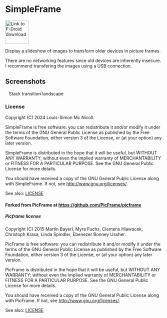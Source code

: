 # SimpleFrame

[<img src="https://fdroid.gitlab.io/artwork/badge/get-it-on.png" height="75" alt="Link to F-Droid download">](https://fdroid.gitlab.io/artwork/badge/get-it-on.png)

Display a slideshow of images to transform older devices in picture frames.

There are no networking features since old devices are inherently insecure. I recommend transfering the images using a USB connection.

## Screenshots

![<img src="en-US/images/phoneScreenshots/1.png" width="300" alt="Stack transition">](en-US/images/phoneScreenshots/1.png "Stack transition")
![<img src="en-US/images/phoneScreenshots/2.png" width="300" alt="Fade transition">](en-US/images/phoneScreenshots/1.png "Fade transition")
![<img src="en-US/images/phoneScreenshots/3.png" width="300" alt="Accordion transition">](en-US/images/phoneScreenshots/1.png "Accordion transition")
Stack transition landscape
![<img src="en-US/images/phoneScreenshots/4.png" height="300" alt="Stack transition landscape">](en-US/images/phoneScreenshots/1.png "Stack transition landscape")
![<img src="en-US/images/phoneScreenshots/5.png" width="300" alt="Settings">](en-US/images/phoneScreenshots/1.png "Settings")

### License

Copyright (C) 2024 Louis-Simon Mc Nicoll.

SimpleFrame is free software: you can redistribute it and/or modify
it under the terms of the GNU General Public License as published by
the Free Software Foundation, either version 3 of the License, or
(at your option) any later version.

SimpleFrame is distributed in the hope that it will be useful,
but WITHOUT ANY WARRANTY; without even the implied warranty of
MERCHANTABILITY or FITNESS FOR A PARTICULAR PURPOSE.  See the
GNU General Public License for more details.

You should have received a copy of the GNU General Public License
along with SimpleFrame.  If not, see <http://www.gnu.org/licenses/>.

See also: [LICENSE](LICENSE)

#### Forked from PicFrame at https://github.com/PicFrame/picframe

##### Picframe license

Copyright (C) 2015 Martin Bayerl, Myra Fuchs, Clemens Hlawacek, Christoph Krasa, Linda Spindler, Ebenezer Bonney Ussher.

PicFrame is free software: you can redistribute it and/or modify
it under the terms of the GNU General Public License as published by
the Free Software Foundation, either version 3 of the License, or
(at your option) any later version.

PicFrame is distributed in the hope that it will be useful,
but WITHOUT ANY WARRANTY; without even the implied warranty of
MERCHANTABILITY or FITNESS FOR A PARTICULAR PURPOSE.  See the
GNU General Public License for more details.

You should have received a copy of the GNU General Public License
along with PicFrame.  If not, see <http://www.gnu.org/licenses/>.

See also: [LICENSE](LICENSE)
